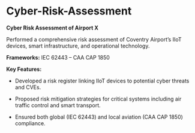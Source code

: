 # Cyber-Risk-Assessment

**Cyber Risk Assessment of Airport X**

Performed a comprehensive risk assessment of Coventry Airport’s IIoT devices, smart infrastructure, and operational technology.

**Frameworks:** IEC 62443 – CAA CAP 1850

**Key Features:** 

- Developed a risk register linking IIoT devices to potential cyber threats and CVEs. 

- Proposed risk mitigation strategies for critical systems including air traffic control and smart transport.

- Ensured both global (IEC 62443) and local aviation (CAA CAP 1850) compliance.
